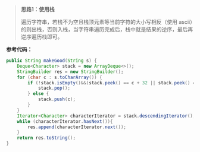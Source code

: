 > **思路1：使用栈**
>
> 遍历字符串，若栈不为空且栈顶元素等当前字符的大小写相反（使用 ascii）的则出栈，否则入栈，当字符串遍历完成后，栈中就是结果的逆序，最后再逆序遍历栈即可。

**参考代码：**

```java
public String makeGood(String s) {
    Deque<Character> stack = new ArrayDeque<>();
    StringBuilder res = new StringBuilder();
    for (char c : s.toCharArray()) {
        if (!stack.isEmpty()&&(stack.peek() == c + 32 || stack.peek() == c - 32)) {
            stack.pop();
        } else {
            stack.push(c);
        }
    }
    Iterator<Character> characterIterator = stack.descendingIterator();
    while (characterIterator.hasNext()){
        res.append(characterIterator.next());
    }
    return res.toString();
}
```

